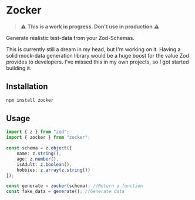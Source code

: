 # Zocker
> :warning: **This is a work in progress. Don't use in production** :warning:

Generate realistic test-data from your Zod-Schemas.

This is currently still a dream in my head, but I'm working on it. Having a solid mock-data
generation library would be a huge boost for the value Zod provides to developers. I've missed
this in my own projects, so I got started building it.


## Installation

```bash
npm install zocker
```

## Usage

```ts
import { z } from "zod";
import { zocker } from "zocker";

const schema = z.object({
	name: z.string(),
	age: z.number(),
	isAdult: z.boolean(),
	hobbies: z.array(z.string())
});

const generate = zocker(schema); //Return a function
const fake_data = generate(); //Generate data
```